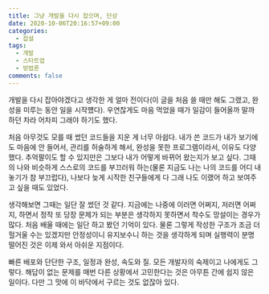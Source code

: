 ```yaml
---
title: 그냥 개발을 다시 잡으며, 단상
date: 2020-10-06T20:16:57+09:00
categories:
  - 잡설
tags:
  - 개발
  - 스타트업
  - 방법론
comments: false
---
```


개발을 다시 잡아야겠다고 생각한 게 얼마 전이다(이 글을 처음 쓸 때만 해도 그랬고, 완성을 미루는 동안 일을 시작헀다). 우연찮게도 마음 먹었을 때가 일감이 들어올까 말까 하던 차라 어차피 그래야 하기도 했다.

처음 아무것도 모를 때 썼던 코드들을 지운 게 너무 아쉽다. 내가 쓴 코드가 내가 보기에도 마음에 안 들어서, 관리를 허술하게 해서, 완성을 못한 프로그램이라서, 이유도 다양했다. 추억팔이도 할 수 있지만은 그보다 내가 어떻게 바뀌어 왔는지가 보고 싶다. 그때의 나와 비슷하게 스스로의 코드를 부끄러워 하는(물론 지금도 나는 나의 코드를 어디 내놓기가 참 부끄럽다), 나보다 늦게 시작한 친구들에게 다 그래 나도 이랬어 하고 보여주고 싶을 때도 있었다.

생각해보면 그때는 일단 잘 썼던 것 같다. 지금에는 나중에 이러면 어쩌지, 저러면 어쩌지, 하면서 정작 또 당장 문제가 되는 부분은 생각하지 못하면서 착수도 망설이는 경우가 많다. 처음 배울 때에는 일단 하고 봤던 기억이 있다. 물론 그렇게 작성한 구조가 조금 더 헐거울 수는 있겠지만 안정성이니 유지보수니 하는 것을 생각하게 되며 실행력이 분명 떨어진 것은 이제 와서 아쉬운 지점이다.

빠른 배포와 단단한 구조, 일정과 완성, 속도와 질. 모든 개발자의 숙제이고 나에게도 그렇다. 해답이 없는 문제를 매번 다른 상황에서 고민한다는 것은 아무튼 간에 쉽지 않은 일이다. 다만 그 맛에 이 바닥에서 구르는 것도 없잖아 있다.
